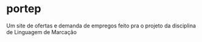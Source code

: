 # portep
Um site de ofertas e demanda de empregos feito pra o projeto da disciplina de Linguagem de Marcação
